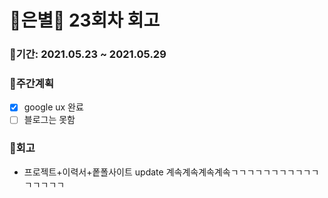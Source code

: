 # 🌼은별🌼 23회차 회고

### 🥕기간: 2021.05.23 ~ 2021.05.29

### 🍆주간계획

- [x] google ux 완료
- [ ] 블로그는 못함

### 🥦회고

- 프로젝트+이력서+퐅폴사이트 update 계속계속계속계속ㄱㄱㄱㄱㄱㄱㄱㄱㄱㄱㄱㄱㄱㄱㄱㄱ


